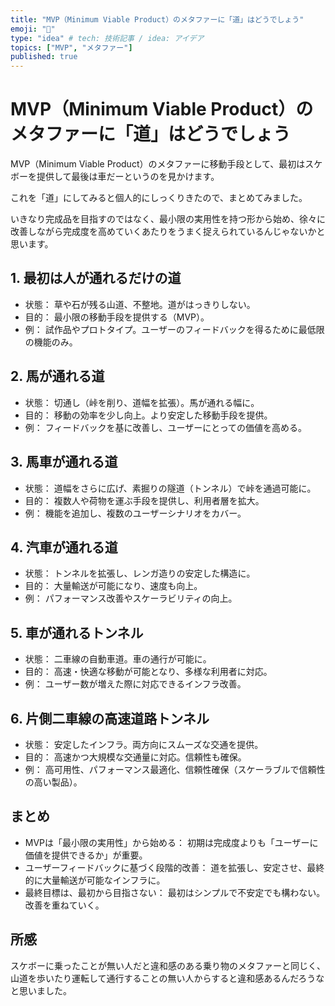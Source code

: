```yaml
---
title: "MVP（Minimum Viable Product）のメタファーに「道」はどうでしょう"
emoji: "📝"
type: "idea" # tech: 技術記事 / idea: アイデア
topics: ["MVP", "メタファー"]
published: true
---
```


# MVP（Minimum Viable Product）のメタファーに「道」はどうでしょう

MVP（Minimum Viable Product）のメタファーに移動手段として、最初はスケボーを提供して最後は車だーというのを見かけます。

これを「道」にしてみると個人的にしっくりきたので、まとめてみました。

いきなり完成品を目指すのではなく、最小限の実用性を持つ形から始め、徐々に改善しながら完成度を高めていくあたりをうまく捉えられているんじゃないかと思います。

## 1. 最初は人が通れるだけの道

- 状態： 草や石が残る山道、不整地。道がはっきりしない。
- 目的： 最小限の移動手段を提供する（MVP）。
- 例： 試作品やプロトタイプ。ユーザーのフィードバックを得るために最低限の機能のみ。

## 2. 馬が通れる道

- 状態： 切通し（峠を削り、道幅を拡張）。馬が通れる幅に。
- 目的： 移動の効率を少し向上。より安定した移動手段を提供。
- 例： フィードバックを基に改善し、ユーザーにとっての価値を高める。

## 3. 馬車が通れる道

- 状態： 道幅をさらに広げ、素掘りの隧道（トンネル）で峠を通過可能に。
- 目的： 複数人や荷物を運ぶ手段を提供し、利用者層を拡大。
- 例： 機能を追加し、複数のユーザーシナリオをカバー。

## 4. 汽車が通れる道

- 状態： トンネルを拡張し、レンガ造りの安定した構造に。
- 目的： 大量輸送が可能になり、速度も向上。
- 例： パフォーマンス改善やスケーラビリティの向上。

## 5. 車が通れるトンネル

- 状態： 二車線の自動車道。車の通行が可能に。
- 目的： 高速・快適な移動が可能となり、多様な利用者に対応。
- 例： ユーザー数が増えた際に対応できるインフラ改善。

## 6. 片側二車線の高速道路トンネル

- 状態： 安定したインフラ。両方向にスムーズな交通を提供。
- 目的： 高速かつ大規模な交通量に対応。信頼性も確保。
- 例： 高可用性、パフォーマンス最適化、信頼性確保（スケーラブルで信頼性の高い製品）。

## まとめ

- MVPは「最小限の実用性」から始める： 初期は完成度よりも「ユーザーに価値を提供できるか」が重要。
- ユーザーフィードバックに基づく段階的改善： 道を拡張し、安定させ、最終的に大量輸送が可能なインフラに。
- 最終目標は、最初から目指さない： 最初はシンプルで不安定でも構わない。改善を重ねていく。

## 所感

スケボーに乗ったことが無い人だと違和感のある乗り物のメタファーと同じく、山道を歩いたり運転して通行することの無い人からすると違和感あるんだろうなと思いました。

